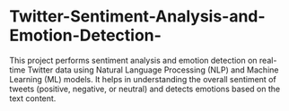 # Twitter-Sentiment-Analysis-and-Emotion-Detection-
This project performs sentiment analysis and emotion detection on real-time Twitter data using Natural Language Processing (NLP) and Machine Learning (ML) models. It helps in understanding the overall sentiment of tweets (positive, negative, or neutral) and detects emotions based on the text content.

